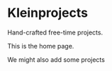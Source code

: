 # Kleinprojects
Hand-crafted free-time projects.

This is the home page.

We might also add some projects 